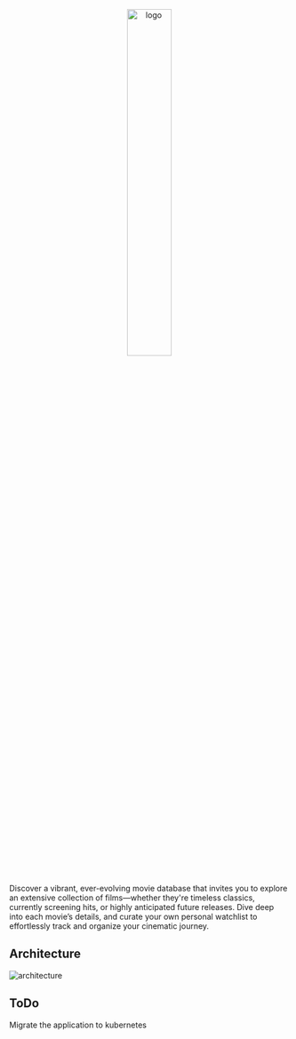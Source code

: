 <div align="center">
  <img width="40%" src="https://github.com/user-attachments/assets/1bafc92c-9190-42aa-8f26-f2cb64301911" alt="logo"/>
</div>


Discover a vibrant, ever-evolving movie database that invites you to explore an extensive collection of films—whether they're timeless classics, currently screening hits, or highly anticipated future releases. Dive deep into each movie’s details, and curate your own personal watchlist to effortlessly track and organize your cinematic journey.

## Architecture

![architecture](https://github.com/user-attachments/assets/6df6de09-2d09-4d17-bb16-6dcb23b6a2e6)

## ToDo

Migrate the application to kubernetes

